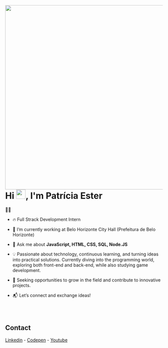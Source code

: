 <img align="right" height="590em" src="https://www.canva.com/design/DAGdhXI26oM/z0M535zTa4CmGNS4LqndoQ/view?utm_content=DAGdhXI26oM&utm_campaign=designshare&utm_medium=link&utm_source=publishsharelink&mode=preview">
<h1 align="left">Hi <img src="https://raw.githubusercontent.com/kaueMarques/kaueMarques/master/hi.gif" height="30px">, I'm Patrícia Ester </h1>
<p align="left"> 👨‍💻 </p>

- 🔥 Full Strack Development Intern

- 🔭 I’m currently working at Belo Horizonte City Hall (Prefeitura de Belo Horizonte)

- 💬 Ask me about **JavaScript, HTML, CSS, SQL, Node.JS**

- 💡 Passionate about technology, continuous learning, and turning ideas into practical solutions. Currently diving into the programming world, exploring both front-end and back-end, while also studying game development.

- 🚀 Seeking opportunities to grow in the field and contribute to innovative projects.

- 📬 Let’s connect and exchange ideas!

<br><br>

## Contact
[Linkedin](www.linkedin.com/in/patriciaferreirash)     -     [Codepen]([www.linkedin.com/in/patriciaferreirash](https://codepen.io/patriciaferreirash))     -     [Youtube]([www.linkedin.com/in/patriciaferreirash](https://www.youtube.com/@patriciaferreirash))



<!--

<br><br>


<!---
patriciaferreirash/patriciaferreirash is a ✨ special ✨ repository because its `README.md` (this file) appears on your GitHub profile.
You can click the Preview link to take a look at your changes.
--->
